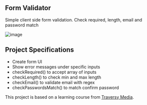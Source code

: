 ## Form Validator

Simple client side form validation. Check required, length, email and password match

![image](https://user-images.githubusercontent.com/88391755/160238358-89eb6f0e-0afa-4dfb-92f5-450377c2ee92.png)

## Project Specifications

- Create form UI
- Show error messages under specific inputs
- checkRequired() to accept array of inputs
- checkLength() to check min and max length
- checkEmail() to validate email with regex
- checkPasswordsMatch() to match confirm password

This project is based on a learning course from [Traversy Media](https://www.traversymedia.com/).
